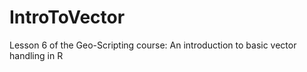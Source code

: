 ﻿IntroToVector
=============

Lesson 6 of the Geo-Scripting course: An introduction to basic vector handling in R
